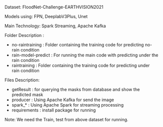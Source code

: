 Dataset: FloodNet-Challenge-EARTHVISION2021

Models using: FPN, DeeplabV3Plus, Unet

Main Technology: Spark Streaming, Apache Kafka

Folder Description : 
- no-raintraining : Folder containing the training code for predicting no-rain condition
- rain-model-predict : For running the main code with predicting under the rain condition
- raintraining :  Folder containing the training code for predicting under rain condition

Files Description: 
- getResult : for querying the masks from database and show the predicted mask
- producer : Using Apache Kafka for send the image
- spark_* : Using Apache Spark for streaming processing
- requirements : install package for running



Note: We need the Train, test from above dataset for running.

